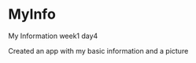 # MyInfo
My Information week1 day4


Created an app with my basic information and a picture

[logo]: https://raw.githubusercontent.com/MikhailKashtaevMobileApps/MyInfo/master/app/src/main/res/images/app_screenshot.png "Logo Title Text 2"

